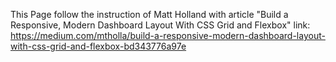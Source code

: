 This Page follow the instruction of Matt Holland with article "Build a Responsive, Modern Dashboard Layout With CSS Grid and Flexbox"
link: https://medium.com/mtholla/build-a-responsive-modern-dashboard-layout-with-css-grid-and-flexbox-bd343776a97e
